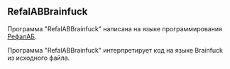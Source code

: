 RefalABBrainfuck
-------------------

Программа "RefalABBrainfuck" написана на языке программирования [РефалАБ](https://github.com/Aleksandr3Bocharov/RefalAB).

Программа "RefalABBrainfuck" интерпретирует код на языке Brainfuck из исходного файла.
